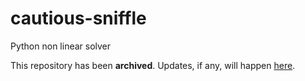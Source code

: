 # cautious-sniffle
Python non linear solver 

This repository has been **archived**.
Updates, if any, will happen [here](https://github.com/araujo-fernando/pubmono).
